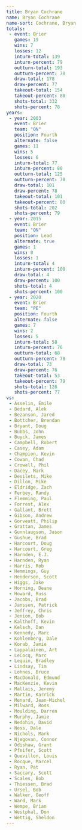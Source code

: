 ```yaml
---
title: Bryan Cochrane
name: Bryan Cochrane
name-sort: Cochrane, Bryan
totals:
 - event: Brier
   games: 19
   wins: 7
   losses: 12
   inturn-total: 139
   inturn-percent: 79
   outturn-total: 193
   outturn-percent: 78
   draw-total: 178
   draw-percent: 77
   takeout-total: 154
   takeout-percent: 80
   shots-total: 332
   shots-percent: 78
years:
 - year: 2003
   event: Brier
   team: "ON"
   position: Fourth
   alternate: false
   games: 11
   wins: 5
   losses: 6
   inturn-total: 77
   inturn-percent: 80
   outturn-total: 125
   outturn-percent: 78
   draw-total: 101
   draw-percent: 78
   takeout-total: 101
   takeout-percent: 80
   shots-total: 202
   shots-percent: 79
 - year: 2015
   event: Brier
   team: "ON"
   position: Lead
   alternate: true
   games: 1
   wins: 0
   losses: 1
   inturn-total: 4
   inturn-percent: 100
   draw-total: 4
   draw-percent: 100
   shots-total: 4
   shots-percent: 100
 - year: 2020
   event: Brier
   team: "PE"
   position: Fourth
   alternate: false
   games: 7
   wins: 2
   losses: 5
   inturn-total: 58
   inturn-percent: 76
   outturn-total: 68
   outturn-percent: 78
   draw-total: 73
   draw-percent: 76
   takeout-total: 53
   takeout-percent: 79
   shots-total: 126
   shots-percent: 77
vs:
 - Asselin, Emile
 - Bedard, Alek
 - Bezanson, Jared
 - Bottcher, Brendan
 - Bryant, Doug
 - Bubbs, John
 - Buyck, James
 - Campbell, Robert
 - Casey, Adam
 - Champion, Kevin
 - Cowan, Chad
 - Crowell, Phil
 - Dacey, Mark
 - Desilets, Mike
 - Dillon, Mike
 - Eldridge, Zach
 - Ferbey, Randy
 - Flemming, Paul
 - Forrest, Alex
 - Gallant, Brett
 - Gibson, Andrew
 - Gorveatt, Philip
 - Grattan, James
 - Gunnlaugson, Jason
 - Gushue, Brad
 - Harcourt, Doug
 - Harcourt, Greg
 - Harnden, E.J.
 - Harnden, Ryan
 - Harris, Rob
 - Hemmings, Guy
 - Henderson, Scott
 - Higgs, Jake
 - Horning, Deane
 - Howard, Russ
 - Jacobs, Brad
 - Janssen, Patrick
 - Jeffrey, Chris
 - Jenion, Bob
 - Kalthoff, Kevin
 - Kelsch, Dan
 - Kennedy, Marc
 - Kohlenberg, Dale
 - Korab, Jamie
 - Lappalainen, Art
 - LeCocq, Marc
 - Lequin, Bradley
 - Lindsay, Tim
 - Lohnes, Bruce
 - MacDonald, Edmund
 - MacKenzie, Kevin
 - Mallais, Jeremy
 - Martin, Karrick
 - Menard, Jean-Michel
 - Milward, Ross
 - Moulding, Darren
 - Murphy, Jamie
 - Nedohin, David
 - Ness, Dale
 - Nichols, Mark
 - Njegovan, Connor
 - Odishaw, Grant
 - Pfeifer, Scott
 - Quevillon, Louis
 - Rocque, Marcel
 - Ryan, Pat
 - Saccary, Scott
 - Scales, Bob
 - Thiessen, Brad
 - Ursel, Bob
 - Walker, Geoff
 - Ward, Mark
 - Wempe, Brian
 - Westphal, Don
 - Wettig, Sheldon
---
```


